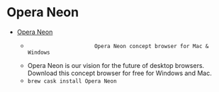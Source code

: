 # Opera Neon
- [Opera Neon](https://www.opera.com/computer/neon)
  -                          Opera Neon concept browser for Mac & Windows                    
  - Opera Neon is our vision for the future of desktop browsers. Download this concept browser for free for Windows and Mac.
  - `brew cask install Opera Neon`
